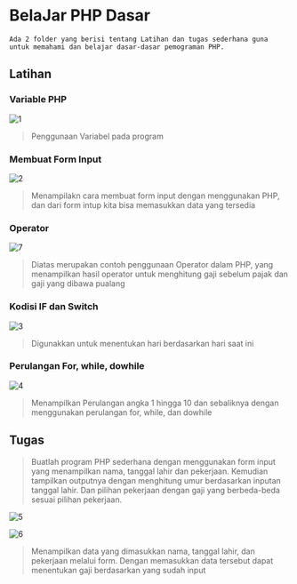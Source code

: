 # BelaJar PHP Dasar

    Ada 2 folder yang berisi tentang Latihan dan tugas sederhana guna untuk memahami dan belajar dasar-dasar pemograman PHP.

## Latihan

### Variable PHP

![1](https://github.com/NovaRestina/Lab2Web/assets/115637858/5b44b377-32f2-41cf-a14b-bc2b07c78015)

> Penggunaan Variabel pada program

### Membuat Form Input

![2](https://github.com/NovaRestina/Lab2Web/assets/115637858/a2afe7f2-2b7f-4741-bae8-fa77138a772d)

> Menampilakn cara membuat form input dengan menggunakan PHP, dan dari form intup kita bisa memasukkan data yang tersedia

### Operator

![7](https://github.com/NovaRestina/Lab2Web/assets/115637858/56c4dfb9-1358-4c9a-aeb0-10b653654eb4)

> Diatas merupakan contoh penggunaan Operator dalam PHP, yang menampilkan hasil operator untuk menghitung gaji sebelum pajak dan gaji yang dibawa pualang

### Kodisi IF dan Switch

![3](https://github.com/NovaRestina/Lab2Web/assets/115637858/8abc04f6-a900-42da-96d6-32ba954613f6)

> Digunakkan untuk menentukan hari berdasarkan hari saat ini

### Perulangan For, while, dowhile

![4](https://github.com/NovaRestina/Lab2Web/assets/115637858/5c6ad657-afaf-46b0-8ff7-68e0d144966c)

> Menampilkan Perulangan angka 1 hingga 10 dan sebaliknya dengan menggunakan perulangan for, while, dan dowhile

## Tugas

> Buatlah program PHP sederhana dengan menggunakan form input yang menampilkan nama, tanggal lahir dan pekerjaan. Kemudian tampilkan outputnya dengan menghitung umur berdasarkan inputan tanggal lahir. Dan pilihan pekerjaan dengan gaji yang berbeda-beda sesuai pilihan pekerjaan.

![5](https://github.com/NovaRestina/Lab2Web/assets/115637858/3fb47ddc-bdb1-4e47-a632-38d2f0cae5a4)

![6](https://github.com/NovaRestina/Lab2Web/assets/115637858/4dffd166-995f-4554-9385-a6101503b0ec)

> Menampilkan data yang dimasukkan nama, tanggal lahir, dan pekerjaan melalui form. Dengan memasukkan data tersebut dapat menentukan gaji berdasarkan yang sudah input
